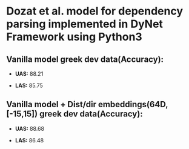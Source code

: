 # Dozat et al. model for dependency parsing implemented in DyNet Framework using Python3

## Vanilla model greek dev data(Accuracy):

- **UAS:** 88.21  

- **LAS:** 85.75

## Vanilla model + Dist/dir embeddings(64D,[-15,15]) greek dev data(Accuracy):

- **UAS:** 88.68  

- **LAS:** 86.48
